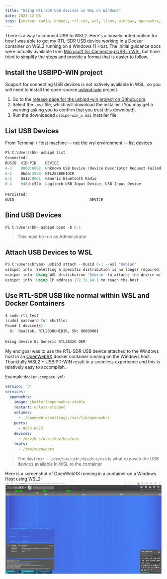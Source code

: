 ```yaml
---
title: "Using RTL-SDR USB devices in WSL on Windows"
date: 2023-12-06
tags: [amateur radio, kn6ydz, rtl-sdr, wsl, linux, windows, openwebrx, open source, aprs, cheap, docker, guide]
---
```


There is a way to connect USB to WSL2.  Here's a loosely noted outline for how I was able to get my RTL-SDR USB device working in a Docker container on WSL2 running on a Windows 11 Host.  The initial guidance docs were actually available from [Microsoft for Connecting USB in WSL](https://learn.microsoft.com/en-us/windows/wsl/connect-usb) but have tried to simplify the steps and provide a format that is easier to follow.

## Install the USBIPD-WIN project

Support for connecting USB devices is not natively available in WSL, so you will need to install the open-source [usbipd-win](https://github.com/dorssel/usbipd-win/releases) project.

1. Go to the [release page for the usbipd-win project on Github.com](https://github.com/dorssel/usbipd-win/releases).
1. Select the `.msi` file, which will download the installer.
   (You may get a warning asking you to confirm that you trust this download).
1. Run the downloaded `usbipd-win_x.msi` installer file.

## List USB Devices

From Terminal / Host machine -- not the wsl environment -- list devices

```powershell
PS C:\Users\bk> usbipd list
Connected:
BUSID  VID:PID    DEVICE                                                        STATE
4-3    0000:0002  Unknown USB Device (Device Descriptor Request Failed)         Not shared
6-1    0bda:2838  RTL2838UHIDIR                                                 Attached
6-2    0a12:0001  Generic Bluetooth Radio                                       Not shared
8-4    046d:c52b  Logitech USB Input Device, USB Input Device                   Not shared

Persisted:
GUID                                  DEVICE

```

## Bind USB Devices

```powershell
PS C:\Users\bk> usbipd bind -b 6-1
```
> This must be run as Administrator

## Attach USB Devices to WSL

```powershell
PS C:\Users\bryan> usbipd attach --busid 6-1 --wsl "Debian"
usbipd: info: Selecting a specific distribution is no longer required. Please file an issue if you believe that the default selection mechanism is not working for you.
usbipd: info: Using WSL distribution 'Debian' to attach; the device will be available in all WSL 2 distributions.
usbipd: info: Using IP address 172.31.64.1 to reach the host.
```

## Use RTL-SDR USB like normal within WSL and Docker Containers

```sh
$ sudo rtl_test
[sudo] password for shuttle:
Found 1 device(s):
  0:  Realtek, RTL2838UHIDIR, SN: 00000001

Using device 0: Generic RTL2832U OEM
```

My end goal was to use the RTL-SDR USB device attached to the Windows host in an [OpenWebRX](https://github.com/jketterl/openwebrx) docker container running on the Windows host.  Thankfully WSL2 + USBIPD-WIN result in a seemless experience and this is relatively easy to accomplish.

Example `docker-compose.yml`:

```yaml
version: '3'
services:
  openwebrx:
    image: jketterl/openwebrx:stable
    restart: unless-stopped
    volumes:
      - ./openwebrx/settings:/var/lib/openwebrx
    ports:
      - 8073:8073
    devices:
      - /dev/bus/usb:/dev/bus/usb
    tmpfs:
      - /tmp/openwebrx
```
> The `devices: - /dev/bus/usb:/dev/bus/usb` is what exposes the USB devices available in WSL to the container

Here is a screenshot of OpenWebRX running in a container on a Windows Host using WSL2:
[![OpenWebRX running in a container on a Windows Host using WSL2](openwebrx-container.png "OpenWebRX running in a container on a Windows Host using WSL2")](openwebrx-container.png)
